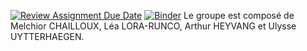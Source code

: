 [![Review Assignment Due Date](https://classroom.github.com/assets/deadline-readme-button-24ddc0f5d75046c5622901739e7c5dd533143b0c8e959d652212380cedb1ea36.svg)](https://classroom.github.com/a/Be3bPaux)
[![Binder](https://mybinder.org/badge_logo.svg)](https://mybinder.org/v2/gh/dm4bem-2023/5-reproducible-report-chailloux_lora_uytterhaegen_heyvang/HEAD)
Le groupe est composé de Melchior CHAILLOUX, Léa LORA-RUNCO, Arthur HEYVANG et Ulysse UYTTERHAEGEN.
